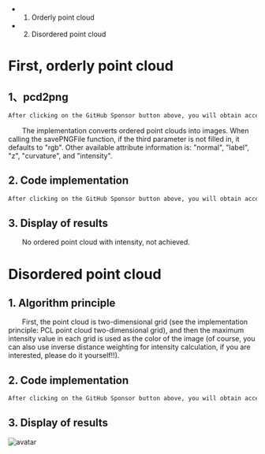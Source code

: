  + 1. Orderly point cloud 

 + 2. Disordered point cloud 

#  First, orderly point cloud 

##  1、pcd2png 

  ```python  
After clicking on the GitHub Sponsor button above, you will obtain access permissions to my private code repository ( https://github.com/slowlon/my_code_bar ) to view this blog code. By searching the code number of this blog, you can find the code you need, code number is: 2024020309574257022
  ```  
   The implementation converts ordered point clouds into images. When calling the savePNGFile function, if the third parameter is not filled in, it defaults to "rgb". Other available attribute information is: "normal", "label", "z", "curvature", and "intensity". 

##  2. Code implementation 

  ```python  
After clicking on the GitHub Sponsor button above, you will obtain access permissions to my private code repository ( https://github.com/slowlon/my_code_bar ) to view this blog code. By searching the code number of this blog, you can find the code you need, code number is: 2024020309574257022
  ```  
##  3. Display of results 

   No ordered point cloud with intensity, not achieved. 

#  Disordered point cloud 

##  1. Algorithm principle 

   First, the point cloud is two-dimensional grid (see the implementation principle: PCL point cloud two-dimensional grid), and then the maximum intensity value in each grid is used as the color of the image (of course, you can also use inverse distance weighting for intensity calculation, if you are interested, please do it yourself!!). 

##  2. Code implementation 

  ```python  
After clicking on the GitHub Sponsor button above, you will obtain access permissions to my private code repository ( https://github.com/slowlon/my_code_bar ) to view this blog code. By searching the code number of this blog, you can find the code you need, code number is: 2024020309574257022
  ```  
##  3. Display of results 

 ![avatar]( b2ccf6cffed8437484bc305c0c59a467.png) 

